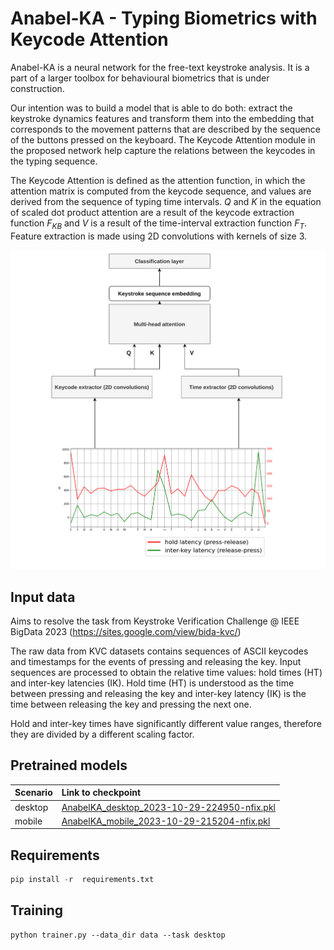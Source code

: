 # Anabel-KA - Typing Biometrics with Keycode Attention



Anabel-KA is a neural network for the free-text keystroke analysis. It is a part of a larger toolbox for behavioural biometrics that is under construction. 

Our intention was to build a model that is able to do both: extract the keystroke dynamics features and transform them into the embedding that corresponds to the movement patterns that are described by the sequence of the buttons pressed on the keyboard. 
The Keycode Attention module in the proposed network help capture the relations between the keycodes in the typing sequence. 

The Keycode Attention is defined as the attention function, in which the attention matrix is computed from the keycode sequence, and values are derived from the sequence of typing time intervals. $Q$ and $K$ in the equation of scaled dot product attention are a result of the keycode extraction function $F_{KB}$ and $V$ is a result of the time-interval extraction function $F_{T}$.
Feature extraction is made using 2D convolutions with kernels of size 3.


![architecture](data/images/arch-anabel.png)
 
## Input data
Aims to resolve the task from Keystroke Verification Challenge @ IEEE BigData 2023 (https://sites.google.com/view/bida-kvc/)

The raw data from KVC datasets contains sequences of ASCII keycodes and timestamps for the events of pressing and releasing the key. Input sequences are processed to obtain the relative time values: hold times (HT) and inter-key latencies (IK). Hold time (HT) is understood as the time between pressing and releasing the key and inter-key latency (IK) is the time between releasing the key and pressing the next one.

Hold and inter-key times have significantly different value ranges, therefore they are divided by a different scaling factor.


## Pretrained models


| Scenario        | Link to checkpoint |
| :------------- | :------------- |
|desktop | [AnabelKA_desktop_2023-10-29-224950-nfix.pkl](https://www.dropbox.com/scl/fi/1dqiy5miw8pvrnqyfh0l1/AnabelKA_desktop_2023-10-29-224950-nfix.pkl?rlkey=qdork0les59da5ids2hr16ewz&dl=0)|
|mobile | [AnabelKA_mobile_2023-10-29-215204-nfix.pkl](https://www.dropbox.com/scl/fi/vbfc7yf66wvo0aybirsd0/AnabelKA_mobile_2023-10-29-215204-nfix.pkl?rlkey=hhqpdzy6xozpbhnytmvazk42h&dl=0) |

## Requirements

```python
pip install -r  requirements.txt
```


## Training

```shell
python trainer.py --data_dir data --task desktop
```

